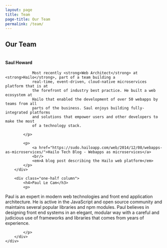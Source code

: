```yaml
---
layout: page
title: Team
page-title: Our Team
permalink: /team/
---
```


## Our Team

<div class="team">
    <div class="row">
        <div class="one-half column">
            <h4>Saul Howard</h3>
            <p>

                Most recently <strong>Web Architect</strong> at <strong>Hailo</strong>, part of a team building a
                real-time, event-driven, cloud-native microservices platform that is at
                the forefront of industry best practice. He built a web ecosystem at
                Hailo that enabled the development of over 50 webapps by teams from all
                parts of the business. Saul enjoys building fully-integrated platforms
                and solutions that empower users and other developers to make the most
                of a technology stack.

            </p>

            <p>
                <a href="https://sudo.hailoapp.com/web/2014/12/08/webapps-as-microservices/">Hailo Tech Blog - Webapps as microservices</a>
                <br/>
                <em>A blog post describing the Hailo web platform</em>
            </p>
        </div>

        <div class="one-half column">
            <h4>Paul Le Cam</h3>
            <p>

Paul is an expert in modern web technologies and front end application
architecture. He is active in the JavaScript and open source community
and maintains several popular libraries and npm modules. Paul believes
in designing front end systems in an elegant, modular way with a careful
and judicious use of frameworks and libraries that comes from years of
experience.

            </p>
        </div>
    </div>
</div>


